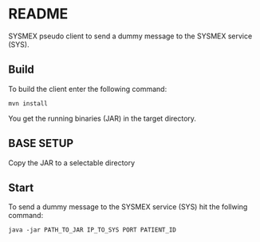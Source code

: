 # README
SYSMEX pseudo client to send a dummy message to the SYSMEX service (SYS).

## Build
To build the client enter the following command:

	mvn install
	
You get the running binaries (JAR) in the target directory.

## BASE SETUP
Copy the JAR to a selectable directory

## Start
To send a dummy message to the SYSMEX service (SYS) hit the follwing command:

	java -jar PATH_TO_JAR IP_TO_SYS PORT PATIENT_ID
